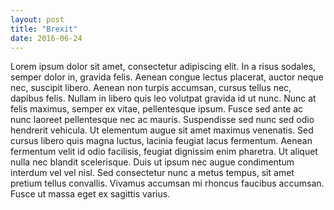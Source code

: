 ```yaml
---
layout: post
title: "Brexit"
date: 2016-06-24
---
```

Lorem ipsum dolor sit amet, consectetur adipiscing elit.
In a risus sodales, semper dolor in, gravida felis.
Aenean congue lectus placerat, auctor neque nec, suscipit libero.
Aenean non turpis accumsan, cursus tellus nec, dapibus felis.
Nullam in libero quis leo volutpat gravida id ut nunc.
Nunc at felis maximus, semper ex vitae, pellentesque ipsum.
Fusce sed ante ac nunc laoreet pellentesque nec ac mauris.
Suspendisse sed nunc sed odio hendrerit vehicula.
Ut elementum augue sit amet maximus venenatis.
Sed cursus libero quis magna luctus, lacinia feugiat lacus fermentum.
Aenean fermentum velit id odio facilisis, feugiat dignissim enim pharetra.
Ut aliquet nulla nec blandit scelerisque.
Duis ut ipsum nec augue condimentum interdum vel vel nisl.
Sed consectetur nunc a metus tempus, sit amet pretium tellus convallis.
Vivamus accumsan mi rhoncus faucibus accumsan.
Fusce ut massa eget ex sagittis varius.
